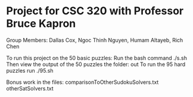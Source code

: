 # Project for CSC 320 with Professor Bruce Kapron 
Group Members: Dallas Cox, Ngoc Thinh Nguyen, Humam Altayeb, Rich Chen

To run this project on the 50 basic puzzles: Run the bash command ./s.sh Then view the output of the 50 puzzles the folder: out
To run the 95 hard puzzles run ./95.sh

Bonus work in the files: comparisonToOtherSudokuSolvers.txt otherSatSolvers.txt

